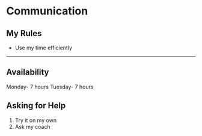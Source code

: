 # Communication

## My Rules

- Use my time efficiently

---

## Availability

Monday- 7 hours Tuesday- 7 hours

## Asking for Help

1. Try it on my own
2. Ask my coach
